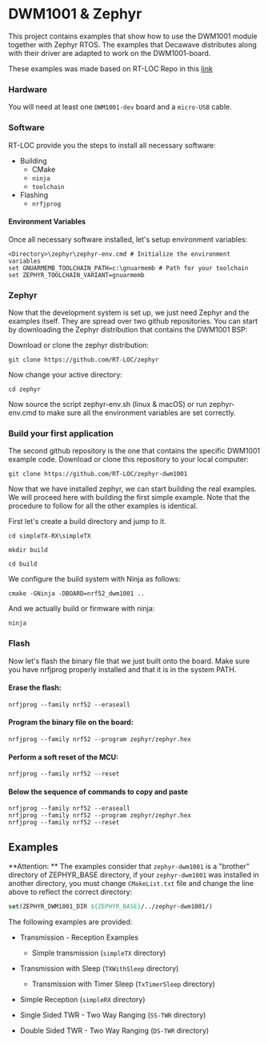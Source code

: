 # DWM1001 & Zephyr
This project contains examples that show how to use the DWM1001 module together with Zephyr RTOS.
The examples that Decawave distributes along with their driver are adapted to work on the DWM1001-board.

These examples was made based on RT-LOC Repo in this [link](https://github.com/RT-LOC/zephyr-dwm1001) 

### Hardware
You will need at least one `DWM1001-dev` board and a `micro-USB` cable.

### Software
RT-LOC provide you the steps to install all necessary software:

- Building
  - CMake
  - `ninja`
  - `toolchain`
- Flashing
  - `nrfjprog`

#### Environment Variables

Once all necessary software installed, let's setup environment variables:

```
<Directory>\zephyr\zephyr-env.cmd # Initialize the environment variables
set GNUARMEMB_TOOLCHAIN_PATH=c:\gnuarmemb # Path for your toolchain
set ZEPHYR_TOOLCHAIN_VARIANT=gnuarmemb
```

### Zephyr 
Now that the development system is set up, we just need Zephyr and the examples itself. They are spread over two github repositories. You can start by downloading the Zephyr distribution that contains the DWM1001 BSP:

Download or clone the zephyr distribution: 
```
git clone https://github.com/RT-LOC/zephyr
```

Now change your active directory:
```
cd zephyr
```

Now source the script zephyr-env.sh (linux & macOS) or run zephyr-env.cmd to make sure all the environment variables are set correctly.

### Build your first application
The second github repository is the one that contains the specific DWM1001 example code.
Download or clone this repository to your local computer:

```
git clone https://github.com/RT-LOC/zephyr-dwm1001
```

Now that we have installed zephyr, we can start building the real examples.
We will proceed here with building the first simple example. Note that the procedure to follow for all the other examples is identical.

First let's create a build directory and jump to it.
```
cd simpleTX-RX\simpleTX
```
```
mkdir build
```
```
cd build
```
We configure the build system with Ninja as follows:
```
cmake -GNinja -DBOARD=nrf52_dwm1001 ..
```
And we actually build or firmware with ninja:
```
ninja
```


### Flash
Now let's flash the binary file that we just built onto the board. Make sure you have nrfjprog properly installed and that it is in the system PATH.

#### Erase the flash:
```
nrfjprog --family nrf52 --eraseall
```

#### Program the binary file on the board:
```
nrfjprog --family nrf52 --program zephyr/zephyr.hex
```

#### Perform a soft reset of the MCU:
```
nrfjprog --family nrf52 --reset
```

#### Below the sequence of commands to copy and paste
```
nrfjprog --family nrf52 --eraseall
nrfjprog --family nrf52 --program zephyr/zephyr.hex
nrfjprog --family nrf52 --reset
```
## Examples

**Attention: ** The examples consider that `zephyr-dwm1001` is a "brother" directory of ZEPHYR_BASE directory, if your `zephyr-dwm1001` was installed in another directory, you must change `CMakeList.txt` file and change the line above to reflect the correct directory:

```cmake
set(ZEPHYR_DWM1001_DIR ${ZEPHYR_BASE}/../zephyr-dwm1001/)
```

The following examples are provided:
 - Transmission - Reception Examples

     - Simple transmission (`simpleTX` directory)
- Transmission with Sleep (`TXWithSleep` directory)
     - Transmission with Timer Sleep (`TxTimerSleep` directory)
- Simple Reception (`simpleRX` directory)
     
- Single Sided TWR - Two Way Ranging (`SS-TWR` directory)
- Double Sided TWR - Two Way Ranging (`DS-TWR` directory)